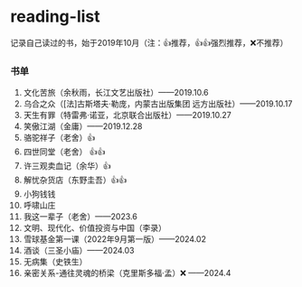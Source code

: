 # reading-list
记录自己读过的书，始于2019年10月（注：👍推荐，👍👍强烈推荐，❌不推荐）

### 书单
1. 文化苦旅（余秋雨，长江文艺出版社）——2019.10.6
2. 乌合之众（[法]古斯塔夫·勒庞，内蒙古出版集团 远方出版社）——2019.10.17
3. 天生有罪（特雷弗·诺亚，北京联合出版社）——2019.10.27
4. 笑傲江湖（金庸）——2019.12.28
5. 骆驼祥子（老舍）👍
6. 四世同堂（老舍） 👍👍 
7. 许三观卖血记（余华）👍
8. 解忧杂货店（东野圭吾）👍👍
9. 小狗钱钱
10. 呼啸山庄
11. 我这一辈子（老舍）——2023.6
12. 文明、现代化、价值投资与中国（李录）
13. 雪球基金第一课（2022年9月第一版）——2024.02
14. 酒谈（三圣小庙）——2024.03
15. 无病集（史铁生）
16. 亲密关系-通往灵魂的桥梁（克里斯多福·孟）❌ ——2024.4 
